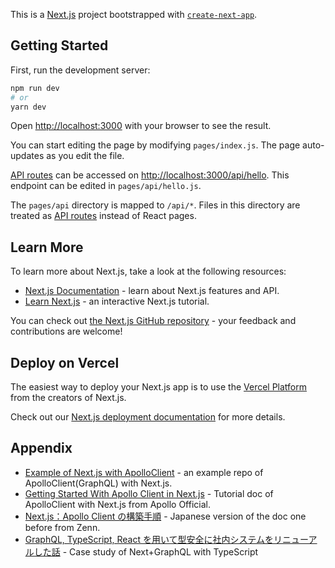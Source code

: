 This is a [Next.js](https://nextjs.org/) project bootstrapped with [`create-next-app`](https://github.com/vercel/next.js/tree/canary/packages/create-next-app).

## Getting Started

First, run the development server:

```bash
npm run dev
# or
yarn dev
```

Open [http://localhost:3000](http://localhost:3000) with your browser to see the result.

You can start editing the page by modifying `pages/index.js`. The page auto-updates as you edit the file.

[API routes](https://nextjs.org/docs/api-routes/introduction) can be accessed on [http://localhost:3000/api/hello](http://localhost:3000/api/hello). This endpoint can be edited in `pages/api/hello.js`.

The `pages/api` directory is mapped to `/api/*`. Files in this directory are treated as [API routes](https://nextjs.org/docs/api-routes/introduction) instead of React pages.

## Learn More

To learn more about Next.js, take a look at the following resources:

- [Next.js Documentation](https://nextjs.org/docs) - learn about Next.js features and API.
- [Learn Next.js](https://nextjs.org/learn) - an interactive Next.js tutorial.

You can check out [the Next.js GitHub repository](https://github.com/vercel/next.js/) - your feedback and contributions are welcome!

## Deploy on Vercel

The easiest way to deploy your Next.js app is to use the [Vercel Platform](https://vercel.com/new?utm_medium=default-template&filter=next.js&utm_source=create-next-app&utm_campaign=create-next-app-readme) from the creators of Next.js.

Check out our [Next.js deployment documentation](https://nextjs.org/docs/deployment) for more details.

## Appendix

- [Example of Next.js with ApolloClient](https://github.com/vercel/next.js/tree/canary/examples/with-apollo) - an example repo of ApolloClient(GraphQL) with Next.js.
- [Getting Started With Apollo Client in Next.js](https://www.apollographql.com/blog/apollo-client/next-js/next-js-getting-started/) - Tutorial doc of ApolloClient with Next.js from Apollo Official.
- [Next.js：Apollo Client の構築手順](https://zenn.dev/kei178/articles/8c6ad6fd91c9de) - Japanese version of the doc one before from Zenn.
- [GraphQL, TypeScript, React を用いて型安全に社内システムをリニューアルした話](https://developer.medley.jp/entry/2020/11/06/180208) - Case study of Next+GraphQL with TypeScript
